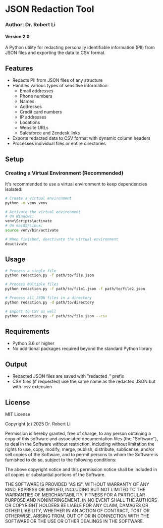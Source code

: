 # JSON Redaction Tool
### Author: Dr. Robert Li
#### Version 2.0

A Python utility for redacting personally identifiable information (PII) from JSON files and exporting the data to CSV format.

## Features

- Redacts PII from JSON files of any structure
- Handles various types of sensitive information:
  - Email addresses
  - Phone numbers
  - Names
  - Addresses
  - Credit card numbers
  - IP addresses
  - Locations
  - Website URLs
  - Salesforce and Zendesk links
- Exports redacted data to CSV format with dynamic column headers
- Processes individual files or entire directories

## Setup

### Creating a Virtual Environment (Recommended)

It's recommended to use a virtual environment to keep dependencies isolated:

```bash
# Create a virtual environment
python -m venv venv

# Activate the virtual environment
# On Windows:
venv\Scripts\activate
# On macOS/Linux:
source venv/bin/activate

# When finished, deactivate the virtual environment
deactivate
```

## Usage

```bash
# Process a single file
python redaction.py -f path/to/file.json

# Process multiple files
python redaction.py -f path/to/file1.json -f path/to/file2.json

# Process all JSON files in a directory
python redaction.py -d path/to/directory

# Export to CSV as well
python redaction.py -f path/to/file.json --csv
```

## Requirements

- Python 3.6 or higher
- No additional packages required beyond the standard Python library

## Output

- Redacted JSON files are saved with "redacted_" prefix
- CSV files (if requested) use the same name as the redacted JSON but with .csv extension

## License

MIT License

Copyright (c) 2025 Dr. Robert Li

Permission is hereby granted, free of charge, to any person obtaining a copy
of this software and associated documentation files (the "Software"), to deal
in the Software without restriction, including without limitation the rights
to use, copy, modify, merge, publish, distribute, sublicense, and/or sell
copies of the Software, and to permit persons to whom the Software is
furnished to do so, subject to the following conditions:

The above copyright notice and this permission notice shall be included in all
copies or substantial portions of the Software.

THE SOFTWARE IS PROVIDED "AS IS", WITHOUT WARRANTY OF ANY KIND, EXPRESS OR
IMPLIED, INCLUDING BUT NOT LIMITED TO THE WARRANTIES OF MERCHANTABILITY,
FITNESS FOR A PARTICULAR PURPOSE AND NONINFRINGEMENT. IN NO EVENT SHALL THE
AUTHORS OR COPYRIGHT HOLDERS BE LIABLE FOR ANY CLAIM, DAMAGES OR OTHER
LIABILITY, WHETHER IN AN ACTION OF CONTRACT, TORT OR OTHERWISE, ARISING FROM,
OUT OF OR IN CONNECTION WITH THE SOFTWARE OR THE USE OR OTHER DEALINGS IN THE
SOFTWARE.